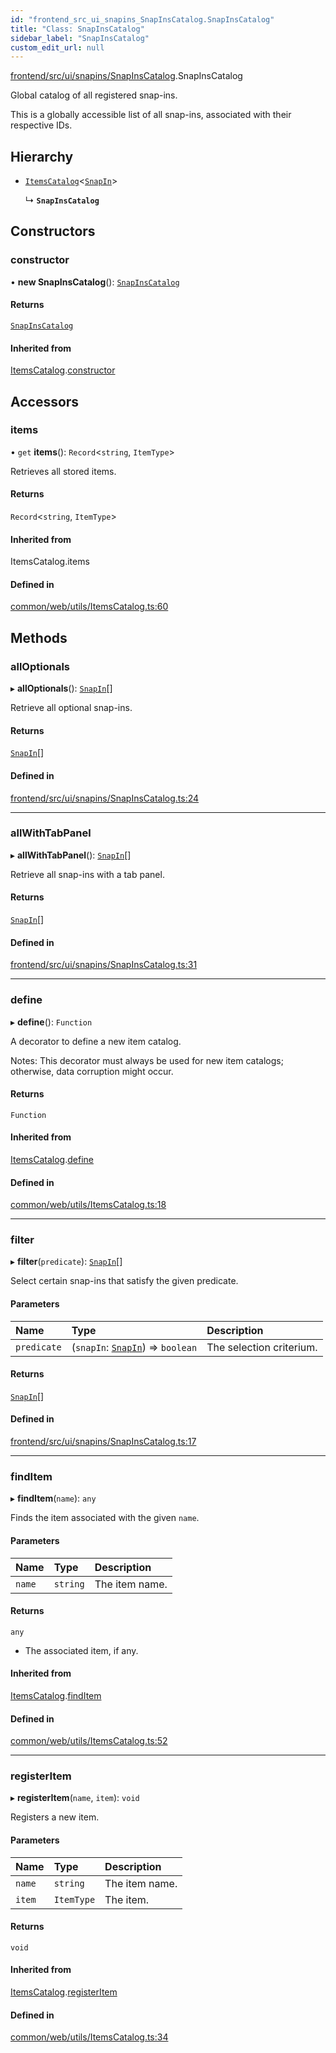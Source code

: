 ```yaml
---
id: "frontend_src_ui_snapins_SnapInsCatalog.SnapInsCatalog"
title: "Class: SnapInsCatalog"
sidebar_label: "SnapInsCatalog"
custom_edit_url: null
---
```


[frontend/src/ui/snapins/SnapInsCatalog](../modules/frontend_src_ui_snapins_SnapInsCatalog.md).SnapInsCatalog

Global catalog of all registered snap-ins.

This is a globally accessible list of all snap-ins, associated with their respective IDs.

## Hierarchy

- [`ItemsCatalog`](common_web_utils_ItemsCatalog.ItemsCatalog.md)<[`SnapIn`](frontend_src_ui_snapins_SnapIn.SnapIn.md)\>

  ↳ **`SnapInsCatalog`**

## Constructors

### constructor

• **new SnapInsCatalog**(): [`SnapInsCatalog`](frontend_src_ui_snapins_SnapInsCatalog.SnapInsCatalog.md)

#### Returns

[`SnapInsCatalog`](frontend_src_ui_snapins_SnapInsCatalog.SnapInsCatalog.md)

#### Inherited from

[ItemsCatalog](common_web_utils_ItemsCatalog.ItemsCatalog.md).[constructor](common_web_utils_ItemsCatalog.ItemsCatalog.md#constructor)

## Accessors

### items

• `get` **items**(): `Record`<`string`, `ItemType`\>

Retrieves all stored items.

#### Returns

`Record`<`string`, `ItemType`\>

#### Inherited from

ItemsCatalog.items

#### Defined in

[common/web/utils/ItemsCatalog.ts:60](https://github.com/Soroush9978/rds-ng/blob/5673246/src/common/web/utils/ItemsCatalog.ts#L60)

## Methods

### allOptionals

▸ **allOptionals**(): [`SnapIn`](frontend_src_ui_snapins_SnapIn.SnapIn.md)[]

Retrieve all optional snap-ins.

#### Returns

[`SnapIn`](frontend_src_ui_snapins_SnapIn.SnapIn.md)[]

#### Defined in

[frontend/src/ui/snapins/SnapInsCatalog.ts:24](https://github.com/Soroush9978/rds-ng/blob/5673246/src/frontend/src/ui/snapins/SnapInsCatalog.ts#L24)

___

### allWithTabPanel

▸ **allWithTabPanel**(): [`SnapIn`](frontend_src_ui_snapins_SnapIn.SnapIn.md)[]

Retrieve all snap-ins with a tab panel.

#### Returns

[`SnapIn`](frontend_src_ui_snapins_SnapIn.SnapIn.md)[]

#### Defined in

[frontend/src/ui/snapins/SnapInsCatalog.ts:31](https://github.com/Soroush9978/rds-ng/blob/5673246/src/frontend/src/ui/snapins/SnapInsCatalog.ts#L31)

___

### define

▸ **define**(): `Function`

A decorator to define a new item catalog.

Notes:
    This decorator must always be used for new item catalogs; otherwise, data corruption might occur.

#### Returns

`Function`

#### Inherited from

[ItemsCatalog](common_web_utils_ItemsCatalog.ItemsCatalog.md).[define](common_web_utils_ItemsCatalog.ItemsCatalog.md#define)

#### Defined in

[common/web/utils/ItemsCatalog.ts:18](https://github.com/Soroush9978/rds-ng/blob/5673246/src/common/web/utils/ItemsCatalog.ts#L18)

___

### filter

▸ **filter**(`predicate`): [`SnapIn`](frontend_src_ui_snapins_SnapIn.SnapIn.md)[]

Select certain snap-ins that satisfy the given predicate.

#### Parameters

| Name | Type | Description |
| :------ | :------ | :------ |
| `predicate` | (`snapIn`: [`SnapIn`](frontend_src_ui_snapins_SnapIn.SnapIn.md)) => `boolean` | The selection criterium. |

#### Returns

[`SnapIn`](frontend_src_ui_snapins_SnapIn.SnapIn.md)[]

#### Defined in

[frontend/src/ui/snapins/SnapInsCatalog.ts:17](https://github.com/Soroush9978/rds-ng/blob/5673246/src/frontend/src/ui/snapins/SnapInsCatalog.ts#L17)

___

### findItem

▸ **findItem**(`name`): `any`

Finds the item associated with the given ``name``.

#### Parameters

| Name | Type | Description |
| :------ | :------ | :------ |
| `name` | `string` | The item name. |

#### Returns

`any`

- The associated item, if any.

#### Inherited from

[ItemsCatalog](common_web_utils_ItemsCatalog.ItemsCatalog.md).[findItem](common_web_utils_ItemsCatalog.ItemsCatalog.md#finditem)

#### Defined in

[common/web/utils/ItemsCatalog.ts:52](https://github.com/Soroush9978/rds-ng/blob/5673246/src/common/web/utils/ItemsCatalog.ts#L52)

___

### registerItem

▸ **registerItem**(`name`, `item`): `void`

Registers a new item.

#### Parameters

| Name | Type | Description |
| :------ | :------ | :------ |
| `name` | `string` | The item name. |
| `item` | `ItemType` | The item. |

#### Returns

`void`

#### Inherited from

[ItemsCatalog](common_web_utils_ItemsCatalog.ItemsCatalog.md).[registerItem](common_web_utils_ItemsCatalog.ItemsCatalog.md#registeritem)

#### Defined in

[common/web/utils/ItemsCatalog.ts:34](https://github.com/Soroush9978/rds-ng/blob/5673246/src/common/web/utils/ItemsCatalog.ts#L34)
